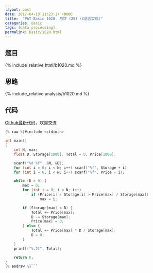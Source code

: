 ```yaml
---
layout: post
date: 2017-04-18 11:23:17 +0800
title:  "PAT Basic 1020. 月饼 (25) (C语言实现)"
categories: Basic
tags: [data processing]
permalink: Basic/1020.html
---
```


## 题目

{% include_relative html/b1020.md %}

## 思路

{% include_relative analysis/b1020.md %}

## 代码

[Github最新代码](https://github.com/OliverLew/PAT/blob/master/PATBasic/1020.c)，欢迎交流

```c
{% raw %}#include <stdio.h>

int main()
{
	int N, max;
	float D, Storage[1000], Total = 0, Price[1000];

	scanf("%d %f", &N, &D);
	for (int i = 0; i < N; i++) scanf("%f", Storage + i);
	for (int i = 0; i < N; i++) scanf("%f", Price + i);

	while (D > 0) {
		max = 0;
		for (int i = 0; i < N; i++)
			if (Price[i] / Storage[i] > Price[max] / Storage[max])
				max = i;

		if (Storage[max] < D) {
			Total += Price[max];
			D -= Storage[max];
			Price[max] = 0;
		} else {
			Total += Price[max] * D / Storage[max];
			D = 0;
		}
	}
	printf("%.2f", Total);

	return 0;
}
{% endraw %}```